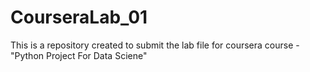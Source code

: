 # CourseraLab_01
This is a repository created to submit the lab file for coursera course - "Python Project For Data Sciene"
